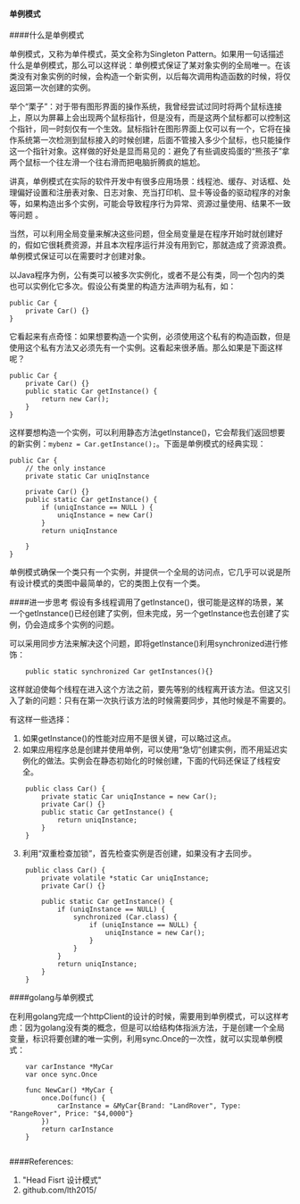 #### 单例模式

####什么是单例模式

单例模式，又称为单件模式，英文全称为Singleton Pattern。如果用一句话描述什么是单例模式，那么可以这样说：单例模式保证了某对象实例的全局唯一。在该类没有对象实例的时候，会构造一个新实例，以后每次调用构造函数的时候，将仅返回第一次创建的实例。

举个“栗子”：对于带有图形界面的操作系统，我曾经尝试过同时将两个鼠标连接上，原以为屏幕上会出现两个鼠标指针，但是没有，而是这两个鼠标都可以控制这个指针，同一时刻仅有一个生效。鼠标指针在图形界面上仅可以有一个，它将在操作系统第一次检测到鼠标接入的时候创建，后面不管接入多少个鼠标，也只能操作这一个指针对象。这样做的好处是显而易见的：避免了有些调皮捣蛋的“熊孩子”拿两个鼠标一个往左滑一个往右滑而把电脑折腾疯的尴尬。

讲真，单例模式在实际的软件开发中有很多应用场景：线程池、缓存、对话框、处理偏好设置和注册表对象、日志对象、充当打印机、显卡等设备的驱动程序的对象等，如果构造出多个实例，可能会导致程序行为异常、资源过量使用、结果不一致等问题 。

当然，可以利用全局变量来解决这些问题，但全局变量是在程序开始时就创建好的，假如它很耗费资源，并且本次程序运行并没有用到它，那就造成了资源浪费。单例模式保证可以在需要时才创建对象。

以Java程序为例，公有类可以被多次实例化，或者不是公有类，同一个包内的类也可以实例化它多次。假设公有类里的构造方法声明为私有，如：


```
public Car {
    private Car() {}
}

```

它看起来有点奇怪：如果想要构造一个实例，必须使用这个私有的构造函数，但是使用这个私有方法又必须先有一个实例。这看起来很矛盾。那么如果是下面这样呢？


```
public Car {
    private Car() {}
    public static Car getInstance() {
        return new Car();
    }
}

```

这样要想构造一个实例，可以利用静态方法getInstance()，它会帮我们返回想要的新实例：```mybenz = Car.getInstance();```。下面是单例模式的经典实现：

```
public Car {
    // the only instance
    private static Car uniqInstance

    private Car() {}
    public static Car getInstance() {
        if (uniqInstance == NULL ) { 
            uniqInstance = new Car()
        }
        return uniqInstance

    }
}

```


单例模式确保一个类只有一个实例，并提供一个全局的访问点，它几乎可以说是所有设计模式的类图中最简单的，它的类图上仅有一个类。


####进一步思考
假设有多线程调用了getInstance()，很可能是这样的场景，某一个getInstance()已经创建了实例，但未完成，另一个getInstance也去创建了实例，仍会造成多个实例的问题。

可以采用同步方法来解决这个问题，即将getInstance()利用synchronized进行修饰：

```
    public static synchronized Car getInstances(){}

```

这样就迫使每个线程在进入这个方法之前，要先等别的线程离开该方法。但这又引入了新的问题：只有在第一次执行该方法的时候需要同步，其他时候是不需要的。

有这样一些选择：

1. 如果getInstance()的性能对应用不是很关键，可以略过这点。
2. 如果应用程序总是创建并使用单例，可以使用“急切”创建实例，而不用延迟实例化的做法。实例会在静态初始化的时候创建，下面的代码还保证了线程安全。

```
    public class Car() {
        private static Car uniqInstance = new Car();
        private Car() {}
        public static Car getInstance() {
            return uniqInstance;
        }
    }
```

3. 利用“双重检查加锁”，首先检查实例是否创建，如果没有才去同步。

```
    public class Car() {
        private volatile *static Car uniqInstance;
        private Car() {}
        
        public static Car getInstance() {
            if (uniqInstance == NULL) {
                synchronized (Car.class) {
                    if (uniqInstance == NULL) {
                        uniqInstance = new Car();
                    }
                }
            }
            return uniqInstance;
        }
    }

```


####golang与单例模式

在利用golang完成一个httpClient的设计的时候，需要用到单例模式，可以这样考虑：因为golang没有类的概念，但是可以给结构体指派方法，于是创建一个全局变量，标识将要创建的唯一实例，利用sync.Once的一次性，就可以实现单例模式：

```
    var carInstance *MyCar
    var once sync.Once

    func NewCar() *MyCar {
        once.Do(func() {
            carInstance = &MyCar{Brand: "LandRover", Type: "RangeRover", Price: "$4,0000"}
        })
        return carInstance 
    }


```



####References:

1. "Head Fisrt 设计模式" 
2. github.com/lth2015/

